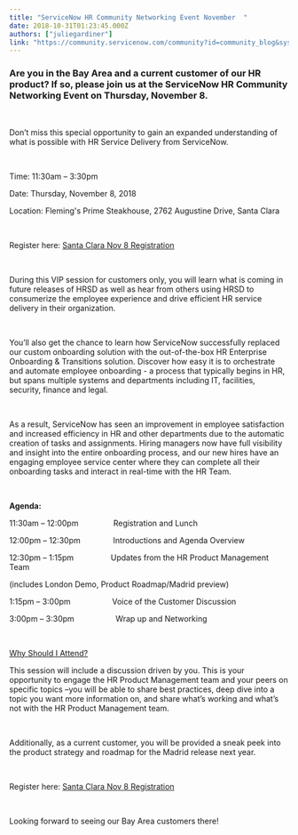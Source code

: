 ```yaml
---
title: "ServiceNow HR Community Networking Event November  "
date: 2018-10-31T01:23:45.000Z
authors: ["juliegardiner"]
link: "https://community.servicenow.com/community?id=community_blog&sys_id=0d71b758db6da344f0612183ca9619f4"
---
```

<h3><strong>Are you in the Bay Area and a current customer of our HR product? If so, please join us at the ServiceNow HR Community Networking Event on Thursday, November 8.</strong></h3>
<p> </p>
<p>Don’t miss this special opportunity to gain an expanded understanding of what is possible with HR Service Delivery from ServiceNow.</p>
<p> </p>
<p>Time: 11:30am – 3:30pm</p>
<p>Date: Thursday, November 8, 2018</p>
<p>Location: Fleming&#39;s Prime Steakhouse, 2762 Augustine Drive, Santa Clara</p>
<p> </p>
<p>Register here: <a href="http://www.cvent.com/d/7bq26m" rel="nofollow">Santa Clara Nov 8 Registration</a></p>
<p> </p>
<p>During this VIP session for customers only, you will learn what is coming in future releases of HRSD as well as hear from others using HRSD to consumerize the employee experience and drive efficient HR service delivery in their organization.</p>
<p> </p>
<p>You’ll also get the chance to learn how ServiceNow successfully replaced our custom onboarding solution with the out-of-the-box HR Enterprise Onboarding &amp; Transitions solution. Discover how easy it is to orchestrate and automate employee onboarding - a process that typically begins in HR, but spans multiple systems and departments including IT, facilities, security, finance and legal.</p>
<p> </p>
<p>As a result, ServiceNow has seen an improvement in employee satisfaction and increased efficiency in HR and other departments due to the automatic creation of tasks and assignments. Hiring managers now have full visibility and insight into the entire onboarding process, and our new hires have an engaging employee service center where they can complete all their onboarding tasks and interact in real-time with the HR Team.</p>
<p><strong> </strong></p>
<p><strong>Agenda: </strong></p>
<p>11:30am – 12:00pm                Registration and Lunch</p>
<p>12:00pm – 12:30pm               Introductions and Agenda Overview</p>
<p>12:30pm – 1:15pm                 Updates from the HR Product Management Team</p>
<p>(includes London Demo, Product Roadmap/Madrid preview)</p>
<p>1:15pm – 3:00pm                   Voice of the Customer Discussion</p>
<p>3:00pm – 3:30pm                   Wrap up and Networking</p>
<p> </p>
<p><u>Why Should I Attend?</u></p>
<p>This session will include a discussion driven by you. This is your opportunity to engage the HR Product Management team and your peers on specific topics –you will be able to share best practices, deep dive into a topic you want more information on, and share what’s working and what’s not with the HR Product Management team.</p>
<p> </p>
<p>Additionally, as a current customer, you will be provided a sneak peek into the product strategy and roadmap for the Madrid release next year.</p>
<p> </p>
<p>Register here: <a href="http://www.cvent.com/d/7bq26m" rel="nofollow">Santa Clara Nov 8 Registration</a></p>
<p> </p>
<p>Looking forward to seeing our Bay Area customers there!</p>
<p> </p>